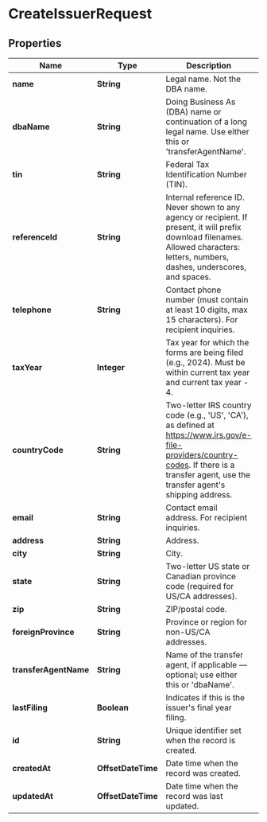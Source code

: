 

# CreateIssuerRequest


## Properties

| Name | Type | Description | Notes |
|------------ | ------------- | ------------- | -------------|
|**name** | **String** | Legal name. Not the DBA name. |  |
|**dbaName** | **String** | Doing Business As (DBA) name or continuation of a long legal name. Use either this or &#39;transferAgentName&#39;. |  [optional] |
|**tin** | **String** | Federal Tax Identification Number (TIN). |  [optional] |
|**referenceId** | **String** | Internal reference ID. Never shown to any agency or recipient. If present, it will prefix download filenames. Allowed characters: letters, numbers, dashes, underscores, and spaces. |  [optional] |
|**telephone** | **String** | Contact phone number (must contain at least 10 digits, max 15 characters). For recipient inquiries. |  |
|**taxYear** | **Integer** | Tax year for which the forms are being filed (e.g., 2024). Must be within current tax year and current tax year - 4. |  |
|**countryCode** | **String** | Two-letter IRS country code (e.g., &#39;US&#39;, &#39;CA&#39;), as defined at https://www.irs.gov/e-file-providers/country-codes. If there is a transfer agent, use the transfer agent&#39;s shipping address. |  [optional] |
|**email** | **String** | Contact email address. For recipient inquiries. |  |
|**address** | **String** | Address. |  |
|**city** | **String** | City. |  |
|**state** | **String** | Two-letter US state or Canadian province code (required for US/CA addresses). |  |
|**zip** | **String** | ZIP/postal code. |  |
|**foreignProvince** | **String** | Province or region for non-US/CA addresses. |  [optional] |
|**transferAgentName** | **String** | Name of the transfer agent, if applicable — optional; use either this or &#39;dbaName&#39;. |  [optional] |
|**lastFiling** | **Boolean** | Indicates if this is the issuer&#39;s final year filing. |  |
|**id** | **String** | Unique identifier set when the record is created. |  [optional] |
|**createdAt** | **OffsetDateTime** | Date time when the record was created. |  [optional] |
|**updatedAt** | **OffsetDateTime** | Date time when the record was last updated. |  [optional] |



